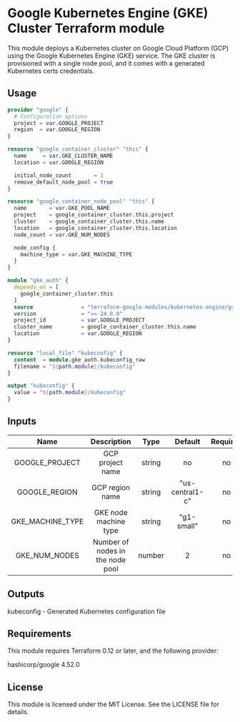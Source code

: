 # Google Kubernetes Engine (GKE) Cluster Terraform module

This module deploys a Kubernetes cluster on Google Cloud Platform (GCP) using the Google Kubernetes Engine (GKE) service. The GKE cluster is provisioned with a single node pool, and it comes with a generated Kubernetes certs credentials.

## Usage

```terraform
provider "google" {
  # Configuration options
  project = var.GOOGLE_PROJECT
  region  = var.GOOGLE_REGION
}

resource "google_container_cluster" "this" {
  name     = var.GKE_CLUSTER_NAME
  location = var.GOOGLE_REGION

  initial_node_count       = 1
  remove_default_node_pool = true
}

resource "google_container_node_pool" "this" {
  name       = var.GKE_POOL_NAME
  project    = google_container_cluster.this.project
  cluster    = google_container_cluster.this.name
  location   = google_container_cluster.this.location
  node_count = var.GKE_NUM_NODES

  node_config {
    machine_type = var.GKE_MACHINE_TYPE
  }
}

module "gke_auth" {
  depends_on = [
    google_container_cluster.this
  ]
  source               = "terraform-google-modules/kubernetes-engine/google//modules/auth"
  version              = ">= 24.0.0"
  project_id           = var.GOOGLE_PROJECT
  cluster_name         = google_container_cluster.this.name
  location             = var.GOOGLE_REGION
}

resource "local_file" "kubeconfig" {
  content  = module.gke_auth.kubeconfig_raw
  filename = "${path.module}/kubeconfig"
}

output "kubeconfig" {
  value = "${path.module}/kubeconfig"
}
```

## Inputs

|       Name       |            Description           |  Type  |     Default     | Required |
|:----------------:|:--------------------------------:|:------:|:---------------:|:--------:|
| GOOGLE_PROJECT   | GCP project name                 | string | no              |    no    |
| GOOGLE_REGION    | GCP region name                  | string | "us-central1-c" |    no    |
| GKE_MACHINE_TYPE | GKE node machine type            | string | "g1-small"      |    no    |
| GKE_NUM_NODES    | Number of nodes in the node pool | number | 2               |    no    |

## Outputs
kubeconfig - Generated Kubernetes configuration file

## Requirements
This module requires Terraform 0.12 or later, and the following provider:

hashicorp/google 4.52.0

## License
This module is licensed under the MIT License. See the LICENSE file for details.


